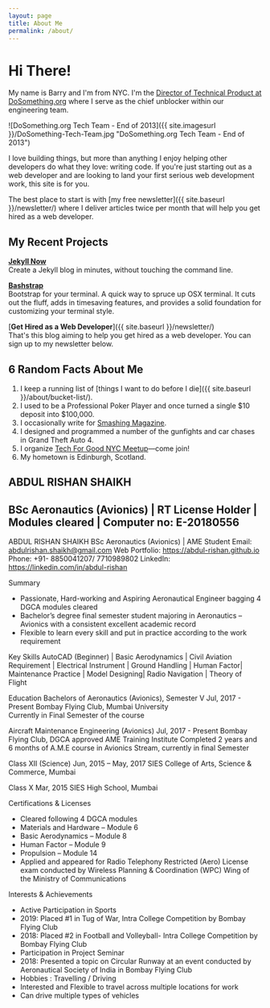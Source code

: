 ```yaml
---
layout: page
title: About Me
permalink: /about/
---
```


# Hi There!

My name is Barry and I'm from NYC. I'm the [Director of Technical Product at DoSomething.org](https://www.linkedin.com/in/bazclark) where I serve as the chief unblocker within our engineering team.

![DoSomething.org Tech Team - End of 2013]({{ site.imagesurl }}/DoSomething-Tech-Team.jpg "DoSomething.org Tech Team - End of 2013")

I love building things, but more than anything I enjoy helping other developers do what they love: writing code. If you're just starting out as a web developer and are looking to land your first serious web development work, this site is for you.

The best place to start is with [my free newsletter]({{ site.baseurl }}/newsletter/) where I deliver articles twice per month that will help you get hired as a web developer.

## My Recent Projects

[**Jekyll Now**](http://github.com/barryclark/jekyll-now)  
Create a Jekyll blog in minutes, without touching the command line.

[**Bashstrap**](http://github.com/barryclark/bashstrap)  
Bootstrap for your terminal. A quick way to spruce up OSX terminal. It cuts out the fluff, adds in timesaving features, and provides a solid foundation for customizing your terminal style. 

[**Get Hired as a Web Developer**]({{ site.baseurl }}/newsletter/)  
That's this blog aiming to help you get hired as a web developer. You can sign up to my newsletter below.

## 6 Random Facts About Me

1. I keep a running list of [things I want to do before I die]({{ site.baseurl }}/about/bucket-list/).
2. I used to be a Professional Poker Player and once turned a single $10 deposit into $100,000.
3. I occasionally write for [Smashing Magazine](http://www.smashingmagazine.com/author/barryclark/?rel=author).
4. I designed and programmed a number of the gunfights and car chases in Grand Theft Auto 4.
5. I organize [Tech For Good NYC Meetup](http://www.meetup.com/Tech-For-Good-NYC/)—come join!
6. My hometown is Edinburgh, Scotland.

## ABDUL RISHAN SHAIKH
## BSc Aeronautics (Avionics) | RT License Holder | Modules cleared | Computer no: E-20180556

ABDUL RISHAN SHAIKH
 BSc Aeronautics (Avionics) | AME Student 
Email: abdulrishan.shaikh@gmail.com			Web Portfolio: https://abdul-rishan.github.io
Phone: +91- 8850041207/ 7710989802			LinkedIn: https://linkedin.com/in/abdul-rishan

Summary
* Passionate, Hard-working and Aspiring Aeronautical Engineer bagging 4 DGCA modules cleared
* Bachelor’s degree final semester student majoring in Aeronautics – Avionics with a consistent excellent academic record
* Flexible to learn every skill and put in practice according to the work requirement

Key Skills
AutoCAD (Beginner) | Basic Aerodynamics | Civil Aviation Requirement | Electrical Instrument | Ground Handling | Human Factor| Maintenance Practice | Model Designing| Radio Navigation | Theory of Flight

Education
Bachelors of Aeronautics (Avionics), Semester V				  Jul, 2017 - Present
Bombay Flying Club, Mumbai University	
Currently in Final Semester of the course

Aircraft Maintenance Engineering (Avionics)				  Jul, 2017 - Present
Bombay Flying Club, DGCA approved AME Training Institute
Completed 2 years and 6 months of A.M.E course in Avionics Stream, currently in final Semester

Class XII (Science)								        Jun, 2015 – May, 2017
SIES College of Arts, Science & Commerce, Mumbai

Class X								          	          		      Mar, 2015
SIES High School, Mumbai

Certifications & Licenses
* Cleared following 4 DGCA modules 
* Materials and Hardware – Module 6
* Basic Aerodynamics – Module 8
* Human Factor – Module 9 
* Propulsion – Module 14
* Applied and appeared for Radio Telephony  Restricted (Aero) License exam  conducted by Wireless Planning & Coordination (WPC) Wing of the Ministry of Communications 	 

Interests & Achievements
* Active Participation in Sports
* 2019: Placed #1 in Tug of War, Intra College Competition  by Bombay Flying Club
* 2018: Placed #2 in Football and Volleyball- Intra College Competition by Bombay Flying Club
* Participation in Project Seminar									          
* 2018: Presented a topic on Circular Runway at an event conducted by Aeronautical Society of India in Bombay Flying Club
* Hobbies : Travelling /  Driving
* Interested and Flexible to travel across multiple locations for work
* Can drive multiple types of vehicles


